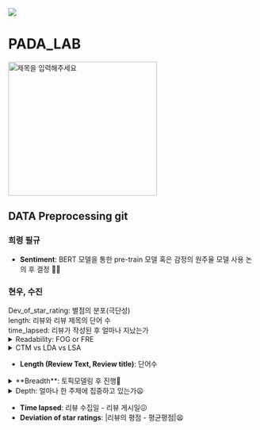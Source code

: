 <img src="https://capsule-render.vercel.app/api?type=waving&color=BDBDC8&height=150&section=header" />

# PADA_LAB
<img src="https://github.com/user-attachments/assets/35685bcc-e06f-445e-b45d-428e643349c8" alt="제목을 입력해주세요" width="300" height="270">

## DATA Preprocessing git

### 희령 필규
- **Sentiment**: BERT 모델을 통한 pre-train 모델 혹은 감정의 원주율 모델 사용 논의 후 결정 😮‍💨

### 현우, 수진
<summary>
  Dev_of_star_rating: 별점의 분포(극단성)
</summary>
<summary>
  length: 리뷰와 리뷰 제목의 단어 수
</summary>
<summary>
  time_lapsed: 리뷰가 작성된 후 얼마나 지났는가
</summary>



<details>

  
<summary>
  Readability: FOG or FRE
</summary>
  사용된 수식 설명:<br/>
  $\text{FOG Index} = 0.4 \times \left( \frac{\text{Total Words}}{\text{Total Sentences}} + 100 \times \frac{\text{Complex Words}}{\text{Total Words}} \right)$<br/>
  $\text{FRE Score} = 206.835 - (1.015 \times \frac{\text{Total Words}}{\text{Total Sentences}}) - (84.6 \times \frac{\text{Total Syllables}}{\text{Total Words}})$
</details>

<details>
<summary>
CTM vs LDA vs LSA
</summary>
  
| **모델**            | **핵심 개념**                        | **가정**                       | **장점**                           | **단점**                        |
|----------------------|-------------------------------------|--------------------------------|----------------------------------|---------------------------------|
| **LSA**             | SVD를 사용한 행렬 분해              | 단어의 잠재 의미 공간 존재      | 빠르고 구현이 간단                | 확률 모델이 아니며 해석이 어렵다   |
| **LDA**             | 확률적 토픽 모델                    | 문서-토픽, 토픽-단어 독립       | 해석이 직관적, 확률적 모델링      | 계산 비용이 높고 하이퍼파라미터 설정 필요 |
| **CTM**             | LDA + 토픽 간 상관관계 모델링       | 토픽 간 상관관계 존재           | 더 정교한 토픽 구조 학습 가능     | 계산 비용이 높고 구현이 복잡      |

</details>

- **Length (Review Text, Review title)**: 단어수

<details>
<summary>
**Breadth**: 토픽모델링 후 진행🧐
</summary>
<img width="1178" alt="image (7)" src="https://github.com/user-attachments/assets/cad0747a-9977-44ec-b45e-925d0c20f5b8" />

  
</details>

<details>
<summary>
  Depth: 얼마나 한 주제에 집중하고 있는가😦
</summary>

리뷰 데이터 분석 및 **ContentDepth** 계산:

1. **텍스트 전처리**  
   리뷰 데이터를 **용어-문서 행렬(Term-Document Matrix)**로 변환하기 위해 CountVectorizer를 사용합니다. 이 과정에서는 텍스트에서 가장 많이 등장하는 단어를 특징 단어로 선택하여, 각 단어와 문서 간의 관계를 나타내는 행렬을 생성합니다.  
   - CountVectorizer는 텍스트에서 자주 등장하는 단어들을 벡터 형태로 변환하여 모델에 적용할 수 있게 합니다.
   - 이 때, 최대 1000개의 특징 단어만 사용합니다.

2. **LDA 모델 학습**  
   LDA(잠재 디리클레 할당) 모델을 사용하여 텍스트 데이터에서 주제를 추출합니다. 주제는 문서 내 단어들의 패턴을 기반으로 자동으로 학습되며, 이 모델은 각 문서가 어떤 주제에 얼마나 속하는지를 추정합니다.  
   - **n_components=10**: 10개의 주제를 추출합니다.
   - **max_iter=20**: 20번의 반복을 통해 모델을 학습합니다.
   - **learning_method='online'**: 온라인 학습 방법을 사용하여 점진적으로 데이터를 처리합니다.

3. **각 문장의 주제 비율 계산**  
   각 문장이 어떤 주제에 얼마나 속하는지를 계산하기 위해 LDA 모델을 사용합니다. 각 문장은 여러 주제에 대해 비율을 가지며, 이 비율을 기반으로 문서의 주제 분포를 이해할 수 있습니다.  
   - 각 문장은 주제 비율을 계산하여, 해당 문장이 어떤 주제에 속하는지 파악할 수 있습니다.

4. **문장 단위 주제 비율을 리뷰 단위로 집계**  
   리뷰는 여러 문장으로 이루어져 있으므로, 각 문장의 주제 비율을 계산한 후, 이들의 평균을 구하여 리뷰 전체에 대한 주제 비율을 구합니다.  
   - 여러 문장의 주제 비율을 평균하여 리뷰 전체의 주제 비율을 구합니다.

5. **Shannon 엔트로피 계산**  
   주제 비율에 대한 Shannon 엔트로피를 계산하여 주제 분포의 불확실성 정도를 측정합니다. 엔트로피 값이 높을수록 주제 분포가 다양하고 불확실한 분포를 의미합니다.  
   - Shannon 엔트로피는 주제 분포의 혼잡도를 나타내며, 주제가 고르게 분포될수록 엔트로피 값이 커집니다.

6. **ContentDepth 계산**  
   ContentDepth는 리뷰의 주제 비율을 평균하여 엔트로피 값을 계산한 후, 이를 리뷰 내 문장의 수로 정규화한 값입니다. 이 값은 리뷰가 얼마나 다양한 주제를 다루고 있는지를 나타내며, 값이 클수록 다양한 주제를 포함한 리뷰임을 의미합니다.  
   - ContentDepth는 주제의 다양성과 리뷰의 문장 수에 따라 결정됩니다.

7. **각 리뷰에 대해 ContentDepth 적용**  
   각 리뷰에 대해 ContentDepth와 그 음수 값인 ContentBreadth를 계산하여 DataFrame에 추가합니다.  
   - ContentBreadth는 ContentDepth의 음수로 정의됩니다. 이 값은 리뷰의 주제 다양성을 반영하며, 내용의 깊이를 표현하는 지표로 사용됩니다.

8. **결과 출력**  
   최종적으로 각 리뷰에 대해 ContentDepth와 ContentBreadth 값을 출력하여, 리뷰가 얼마나 다양한 주제를 포함하고 있는지, 또는 얼마나 집중된 내용을 다루고 있는지를 파악할 수 있습니다.

</details>

- **Time lapsed**: 리뷰 수집일 - 리뷰 게시일😖
- **Deviation of star ratings**: |리뷰의 평점 - 평균평점|😫
